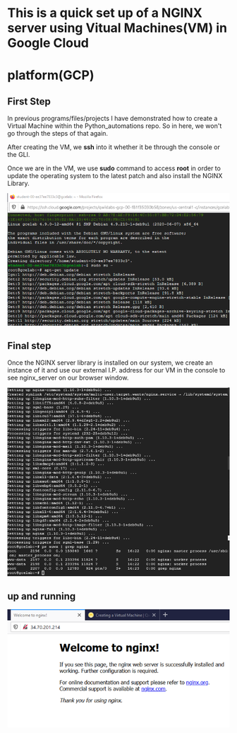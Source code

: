 # This is a quick set up of a NGINX server using Vitual Machines(VM) in Google Cloud
# platform(GCP)

## First Step

In previous programs/files/projects I have demonstrated how to create a Virtual
Machine within the Python_automations repo. So in here, we won't go through the
steps of that again.

After creating the VM, we **ssh** into it whether it be through the console or
the GLI.

Once we are in the VM, we use **sudo** command to access **root** in order to
update the operating system to the latest patch and also install the NGINX
Library.

![sudo](https://github.com/r0meroh/python_automations/blob/master/nginx_server/sudo.PNG)

## Final step

Once the NGINX server library is installed on our system, we create an instance
of it and use our external I.P. address for our VM in the console to see nginx_server
on our browser window.

![create](https://github.com/r0meroh/python_automations/blob/master/nginx_server/nginx_install_run.PNG)

## up and running

![browser](https://github.com/r0meroh/python_automations/blob/master/nginx_server/nginx_browser.PNG)
